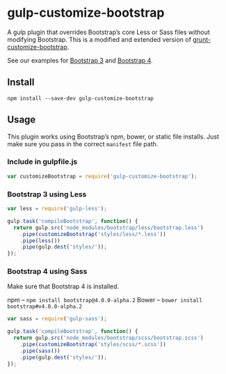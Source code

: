 # gulp-customize-bootstrap
A gulp plugin that overrides Bootstrap’s core Less or Sass files without modifying Bootstrap. This is a modified and extended version of [grunt-customize-bootstrap](https://github.com/ianwremmel/grunt-customize-bootstrap).

See our examples for [Bootstrap 3](https://github.com/wildbit/gulp-customize-bootstrap/tree/master/examples/bootstrap-3) and [Bootstrap 4](https://github.com/wildbit/gulp-customize-bootstrap/tree/master/examples/bootstrap-4).

## Install
```
npm install --save-dev gulp-customize-bootstrap
```

## Usage
This plugin works using Bootstrap’s npm, bower, or static file installs. Just make sure you pass in the correct `manifest` file path.



### Include in gulpfile.js

```js
var customizeBootstrap = require('gulp-customize-bootstrap');
```


### Bootstrap 3 using Less

```js
var less = require('gulp-less');

gulp.task('compileBootstrap', function() {
  return gulp.src('node_modules/bootstrap/less/bootstrap.less')
    .pipe(customizeBootstrap('styles/less/*.less'))
    .pipe(less())
    .pipe(gulp.dest('styles/'));
});
```


### Bootstrap 4 using Sass

Make sure that Bootstrap 4 is installed.

npm – `npm install bootstrap@4.0.0-alpha.2`
Bower – `bower install bootstrap#v4.0.0-alpha.2`


```js
var sass = require('gulp-sass');

gulp.task('compileBootstrap', function() {
  return gulp.src('node_modules/bootstrap/scss/bootstrap.scss')
    .pipe(customizeBootstrap('styles/scss/*.scss'))
    .pipe(sass())
    .pipe(gulp.dest('styles/'));
});
```
